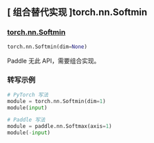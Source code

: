 ## [ 组合替代实现 ]torch.nn.Softmin

### [torch.nn.Softmin](https://pytorch.org/docs/stable/generated/torch.nn.Softmin.html#softmin)

```python
torch.nn.Softmin(dim=None)
```

Paddle 无此 API，需要组合实现。

### 转写示例

```python
# PyTorch 写法
module = torch.nn.Softmin(dim=1)
module(input)

# Paddle 写法
module = paddle.nn.Softmax(axis=1)
module(-input)
```
